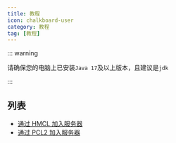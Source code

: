 ```yaml
---
title: 教程
icon: chalkboard-user
category: 教程
tag: [教程]
---
```


::: warning

请确保您的电脑上已安装`Java 17`及以上版本，且建议是`jdk`

:::

## 列表

- [通过 HMCL 加入服务器](hmcl.md)
- [通过 PCL2 加入服务器](pcl2.md)